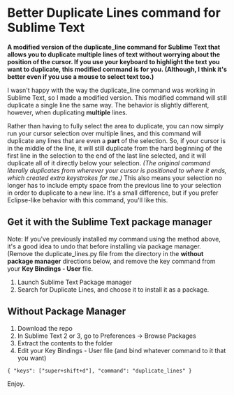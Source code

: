 Better Duplicate Lines command for Sublime Text
================

**A modified version of the duplicate_line command for Sublime Text that allows you to duplicate multiple lines of text without worrying about the position of the cursor. If you use your keyboard to highlight the text you want to duplicate, this modified command is for you. (Although, I think it's better even if you use a mouse to select text too.)**

I wasn't happy with the way the duplicate_line command was working in Sublime Text, so I made a modified version. This modified command will still duplicate a single line the same way. The behavior is slightly different, however, when duplicating **multiple** lines.

Rather than having to fully select the area to duplicate, you can now simply run your cursor selection over multiple lines, and this command will duplicate any lines that are even a **part** of the selection. So, if your cursor is in the middle of the line, it will still duplicate from the hard beginning of the first line in the selection to the end of the last line selected, and it will duplicate all of it directly below your selection. *(The original command literally duplicates from wherever your cursor is positioned to where it ends, which created extra keystrokes for me.)* This also means your selection no longer has to include empty space from the previous line to your selection in order to duplicate to a new line. It's a small difference, but if you prefer Eclipse-like behavior with this command, you'll like this.


Get it with the Sublime Text package manager
------------------

Note: If you've previously installed my command using the method above, it's a good idea to undo that before installing via package manager. (Remove the duplicate_lines.py file from the directory in the **without package manager** directions below, and remove the key command from your **Key Bindings - User** file.

1. Launch Sublime Text Package manager
2. Search for Duplicate Lines, and choose it to install it as a package.


Without Package Manager
-----------------

1. Download the repo
2. In Sublime Text 2 or 3, go to Preferences -> Browse Packages
3. Extract the contents to the folder
4. Edit your Key Bindings - User file (and bind whatever command to it that you want)

```{ "keys": ["super+shift+d"], "command": "duplicate_lines" }```


Enjoy.
